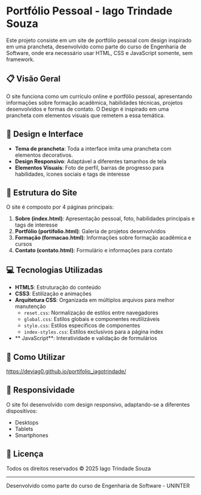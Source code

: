 # Portfólio Pessoal - Iago Trindade Souza

Este projeto consiste em um site de portfólio pessoal com design inspirado em uma prancheta, desenvolvido como parte do curso de Engenharia de Software, onde era necessário usar HTML, CSS e JavaScript somente, sem framework.

## 📋 Visão Geral

O site funciona como um currículo online e portfólio pessoal, apresentando informações sobre formação acadêmica, habilidades técnicas, projetos desenvolvidos e formas de contato. O Design é inspirado em uma prancheta com elementos visuais que remetem a essa temática.

## 🎨 Design e Interface

- **Tema de prancheta**: Toda a interface imita uma prancheta com elementos decorativos.
- **Design Responsivo**: Adaptável a diferentes tamanhos de tela
- **Elementos Visuais**: Foto de perfil, barras de progresso para habilidades, ícones sociais e tags de interesse

## 📄 Estrutura do Site

O site é composto por 4 páginas principais:

1. **Sobre (index.html)**: Apresentação pessoal, foto, habilidades principais e tags de interesse
2. **Portfólio (portifolio.html)**: Galeria de projetos desenvolvidos
3. **Formação (formacao.html)**: Informações sobre formação acadêmica e cursos
4. **Contato (contato.html)**: Formulário e informações para contato

## 💻 Tecnologias Utilizadas

- **HTML5**: Estruturação do conteúdo
- **CSS3**: Estilização e animações
- **Arquitetura CSS**: Organizada em múltiplos arquivos para melhor manutenção
  - `reset.css`: Normalização de estilos entre navegadores
  - `global.css`: Estilos globais e componentes reutilizáveis
  - `style.css`: Estilos específicos de componentes
  - `index-styles.css`: Estilos exclusivos para a página index
- ** JavaScript**: Interatividade e validação de formulários
## 🚀 Como Utilizar

https://deviag0.github.io/portifolio_iagotrindade/



## 📱 Responsividade

O site foi desenvolvido com design responsivo, adaptando-se a diferentes dispositivos:
- Desktops
- Tablets
- Smartphones

## 📝 Licença

Todos os direitos reservados © 2025 Iago Trindade Souza

---

Desenvolvido como parte do curso de Engenharia de Software - UNINTER

